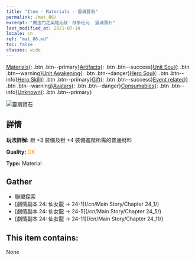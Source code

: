 ```yaml
---
title: "Item - Materials - 靈魂寶石"
permalink: /mat_86/
excerpt: "魔法门之英雄无敌：战争纪元  靈魂寶石"
last_modified_at: 2021-07-14
locale: cn
ref: "mat_86.md"
toc: false
classes: wide
---
```

 [Materials](/ItemsCN/){: .btn .btn--primary}[Artifacts](/ItemsCN/Artifacts/){: .btn .btn--success}[Unit Soul](/ItemsCN/UnitSoul/){: .btn .btn--warning}[Unit Awakening](/ItemsCN/UnitAwakening/){: .btn .btn--danger}[Hero Soul](/ItemsCN/HeroSoul/){: .btn .btn--info}[Hero Skill](/ItemsCN/HeroSkill/){: .btn .btn--primary}[Gift](/ItemsCN/Gift/){: .btn .btn--success}[Event related](/ItemsCN/Events/){: .btn .btn--warning}[Avatars](/ItemsCN/Avatars/){: .btn .btn--danger}[Consumables](/ItemsCN/Consumables/){: .btn .btn--info}[Unknown](/ItemsCN/Unknown/){: .btn .btn--primary}

 ![靈魂寶石](/images/t/i_cailiao_baoshi3.png)

## 詳情
 **玩法詳解:** 橙 +3 裝備及橙 +4 裝備進階所需的普通材料

 **Quality:** <span style="color: #FF8C00">OK</span>

 **Type:** Material

## Gather

*    聯盟探索 
*    [劇情副本 24: 仙女龍 -> 24-1](/cn/Main Story/Chapter 24_1/) 
*    [劇情副本 24: 仙女龍 -> 24-5](/cn/Main Story/Chapter 24_5/) 
*    [劇情副本 24: 仙女龍 -> 24-11](/cn/Main Story/Chapter 24_11/) 

## This item contains:

  None

